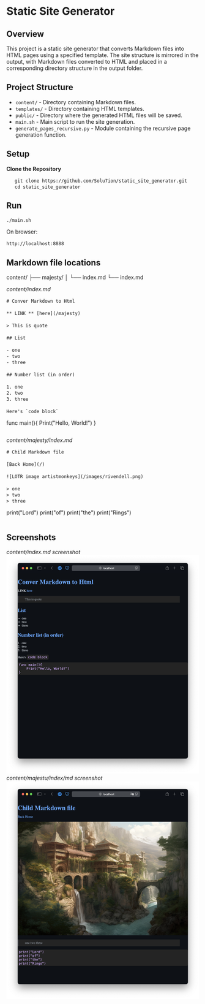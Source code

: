 # Static Site Generator

## Overview

This project is a static site generator that converts Markdown files into HTML pages using a specified template. The site structure is mirrored in the output, with Markdown files converted to HTML and placed in a corresponding directory structure in the output folder.

## Project Structure

- `content/` - Directory containing Markdown files.
- `templates/` - Directory containing HTML templates.
- `public/` - Directory where the generated HTML files will be saved.
- `main.sh` - Main script to run the site generation.
- `generate_pages_recursive.py` - Module containing the recursive page generation function.

## Setup

**Clone the Repository**

```
   git clone https://github.com/Solu7ion/static_site_generator.git
   cd static_site_generator
```

## Run

```
./main.sh
```

On browser:

```
http://localhost:8888
```

## Markdown file locations

content/
├── majesty/
│ └── index.md
└── index.md

_content/index.md_

```
# Conver Markdown to Html

** LINK ** [here](/majesty)

> This is quote

## List

- one
- two
- three

## Number list (in order)

1. one
2. two
3. three

Here's `code block`

```

func main(){
Print("Hello, World!")
}

```

```

_content/majesty/index.md_

```
# Child Markdown file

[Back Home](/)

![LOTR image artistmonkeys](/images/rivendell.png)

> one
> two
> three

```

print("Lord")
print("of")
print("the")
print("Rings")

```

```

## Screenshots

_content/index.md screenshot_
![Content/index.md](Screenshots/content_index.png)
_content/majestu/index/md screenshot_
![content/majesty/index](screenshots/content_majesty_index.png)
